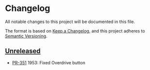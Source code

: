 # Changelog

All notable changes to this project will be documented in this file.

The format is based on [Keep a Changelog](https://keepachangelog.com/en/1.1.0/),
and this project adheres to [Semantic Versioning](https://semver.org/spec/v2.0.0.html).

## [Unreleased]

* [PR-351](https://github.com/eReolen/base/pull/351)
  1953: Fixed Overdrive button

[Unreleased]: https://github.com/eReolen/base
